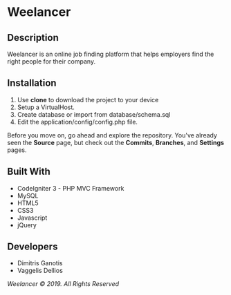 # Weelancer

## Description

Weelancer is an online job finding platform that helps employers find the right people for their company.

## Installation

1. Use **clone** to download the project to your device
2. Setup a VirtualHost.
3. Create database or import from database/schema.sql
4. Edit the application/config/config.php file.

Before you move on, go ahead and explore the repository. You've already seen the **Source** page, but check out the **Commits**, **Branches**, and **Settings** pages.

## Built With

* CodeIgniter 3 - PHP MVC Framework
* MySQL
* HTML5
* CSS3
* Javascript
* jQuery

## Developers

* Dimitris Ganotis
* Vaggelis Dellios


_Weelancer © 2019. All Rights Reserved_

